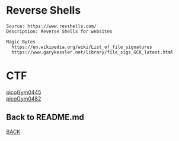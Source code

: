 # Reverse Shells

```
Source: https://www.revshells.com/
Description: Reverse Shells for websites

Magic Bytes
  https://en.wikipedia.org/wiki/List_of_file_signatures
  https://www.garykessler.net/library/file_sigs_GCK_latest.html
```

# CTF
[picoGym0445](../picoCTF/picoGym0445.md)<br>
[picoGym0482](../picoCTF/picoGym0482.md)

## Back to README.md
[BACK](../README.md)